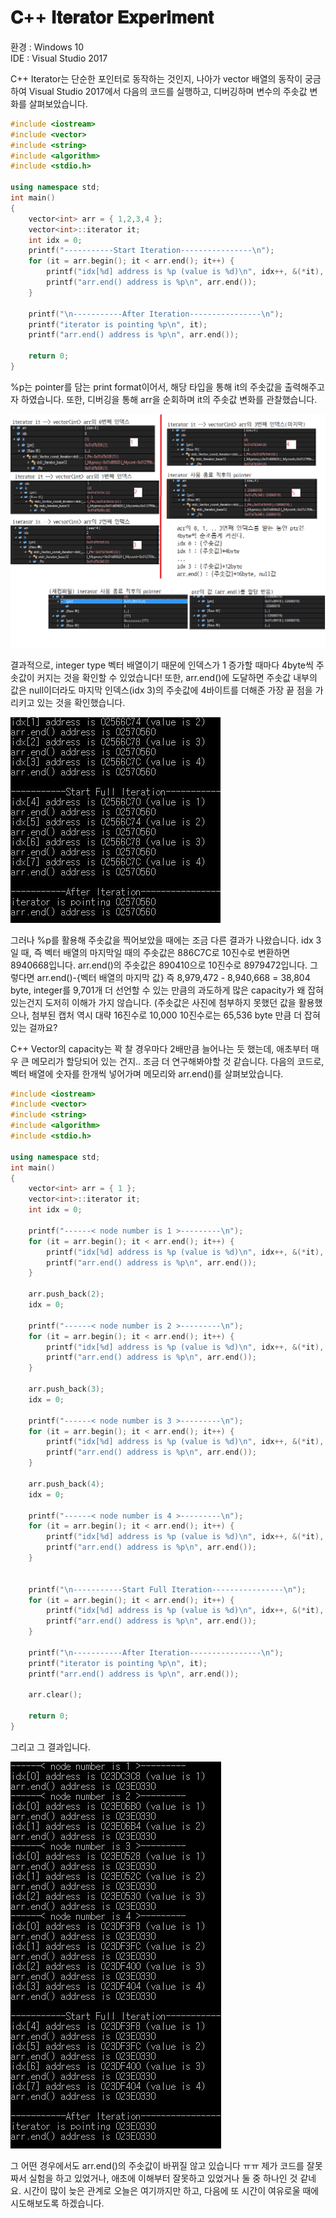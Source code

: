 # 𝐂++ 𝐈𝐭𝐞𝐫𝐚𝐭𝐨𝐫 𝐄𝐱𝐩𝐞𝐫𝐢𝐦𝐞𝐧𝐭
환경 : Windows 10  
IDE : Visual Studio 2017  

C++ Iterator는 단순한 포인터로 동작하는 것인지, 나아가 vector 배열의 동작이 궁금하여 Visual Studio 2017에서 다음의 코드를 실행하고, 디버깅하며 변수의 주솟값 변화를 살펴보았습니다.  

```c++
#include <iostream>	
#include <vector>
#include <string>
#include <algorithm>
#include <stdio.h>

using namespace std;
int main()
{
	vector<int> arr = { 1,2,3,4 };
	vector<int>::iterator it;
	int idx = 0;
	printf("-----------Start Iteration----------------\n");
	for (it = arr.begin(); it < arr.end(); it++) {
		printf("idx[%d] address is %p (value is %d)\n", idx++, &(*it), *it);
		printf("arr.end() address is %p\n", arr.end());
	}
	
	printf("\n-----------After Iteration----------------\n");
	printf("iterator is pointing %p\n", it);
	printf("arr.end() address is %p\n", arr.end());

	return 0;
}

```

%p는 pointer를 담는 print format이어서, 해당 타입을 통해 it의 주솟값을 출력해주고자 하였습니다. 또한, 디버깅을 통해 arr을 순회하며 it의 주솟값 변화를 관찰했습니다.  

![res1](./img/res1.png)

결과적으로, integer type 벡터 배열이기 때문에 인덱스가 1 증가할 때마다 4byte씩 주솟값이 커지는 것을 확인할 수 있었습니다! 또한, arr.end()에 도달하면 주솟값 내부의 값은 null이더라도 마지막 인덱스(idx 3)의 주솟값에 4바이트를 더해준 가장 끝 점을 가리키고 있는 것을 확인했습니다.  

![res2](./img/res2.JPG)

그러나 %p를 활용해 주솟값을 찍어보았을 때에는 조금 다른 결과가 나왔습니다. idx 3일 때, 즉 벡터 배열의 마지막일 때의 주솟값은 886C7C로 10진수로 변환하면 8940668입니다. arr.end()의 주솟값은 890410으로 10진수로 8979472입니다. 그렇다면 arr.end()-{벡터 배열의 마지막 값} 즉 8,979,472 - 8,940,668 = 38,804 byte, integer를 9,701개 더 선언할 수 있는 만큼의 과도하게 많은 capacity가 왜 잡혀있는건지 도저히 이해가 가지 않습니다. (주솟값은 사진에 첨부하지 못했던 값을 활용했으나, 첨부된 캡처 역시 대략 16진수로 10,000 10진수로는 65,536 byte 만큼 더 잡혀있는 걸까요?  


C++ Vector의 capacity는 꽉 찰 경우마다 2배만큼 늘어나는 듯 했는데, 애초부터 매우 큰 메모리가 할당되어 있는 건지.. 조금 더 연구해봐야할 것 같습니다. 다음의 코드로, 벡터 배열에 숫자를 한개씩 넣어가며 메모리와 arr.end()를 살펴보았습니다.

```c++
#include <iostream>	
#include <vector>
#include <string>
#include <algorithm>
#include <stdio.h>

using namespace std;
int main()
{
	vector<int> arr = { 1 };
	vector<int>::iterator it;
	int idx = 0;

	printf("------< node number is 1 >---------\n");
	for (it = arr.begin(); it < arr.end(); it++) {
		printf("idx[%d] address is %p (value is %d)\n", idx++, &(*it), *it);
		printf("arr.end() address is %p\n", arr.end());
	}

	arr.push_back(2);
	idx = 0;

	printf("------< node number is 2 >---------\n");
	for (it = arr.begin(); it < arr.end(); it++) {
		printf("idx[%d] address is %p (value is %d)\n", idx++, &(*it), *it);
		printf("arr.end() address is %p\n", arr.end());
	}

	arr.push_back(3);
	idx = 0;

	printf("------< node number is 3 >---------\n");
	for (it = arr.begin(); it < arr.end(); it++) {
		printf("idx[%d] address is %p (value is %d)\n", idx++, &(*it), *it);
		printf("arr.end() address is %p\n", arr.end());
	}

	arr.push_back(4);
	idx = 0;

	printf("------< node number is 4 >---------\n");
	for (it = arr.begin(); it < arr.end(); it++) {
		printf("idx[%d] address is %p (value is %d)\n", idx++, &(*it), *it);
		printf("arr.end() address is %p\n", arr.end());
	}

	
	printf("\n-----------Start Full Iteration----------------\n");
	for (it = arr.begin(); it < arr.end(); it++) {
		printf("idx[%d] address is %p (value is %d)\n", idx++, &(*it), *it);
		printf("arr.end() address is %p\n", arr.end());
	}
	
	printf("\n-----------After Iteration----------------\n");
	printf("iterator is pointing %p\n", it);
	printf("arr.end() address is %p\n", arr.end());

	arr.clear();

	return 0;
}
```

그리고 그 결과입니다.  

![res3](./img/res3.JPG)

그 어떤 경우에서도 arr.end()의 주솟값이 바뀌질 않고 있습니다 ㅠㅠ 제가 코드를 잘못 짜서 실험을 하고 있었거나, 애초에 이해부터 잘못하고 있었거나 둘 중 하나인 것 같네요. 시간이 많이 늦은 관계로 오늘은 여기까지만 하고, 다음에 또 시간이 여유로울 때에 시도해보도록 하겠습니다.  

